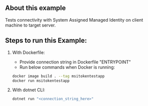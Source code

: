 ## About this example
Tests connectivity with System Assigned Managed Identity on client machine to target server.

## Steps to run this Example:
1. With Dockerfile:
    - Provide connection string in Dockerfile "ENTRYPOINT"
    - Run below commands when Docker is running:
    ```bash
    docker image build . --tag msitokentestapp
    docker run msitokentestapp
    ```

2. With dotnet CLI:
    ```bash
    dotnet run "<connection_string_here>"
    ```